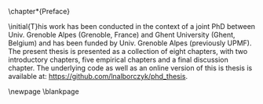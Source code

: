 \chapter*{Preface}

\initial{T}his work has been conducted in the context of a joint PhD between Univ. Grenoble Alpes (Grenoble, France) and Ghent University (Ghent, Belgium) and has been funded by Univ. Grenoble Alpes (previously UPMF). The present thesis is presented as a collection of eight chapters, with two introductory chapters, five empirical chapters and a final discussion chapter. The underlying code as well as an online version of this is thesis is available at: https://github.com/lnalborczyk/phd_thesis.

<!--
In Chapter 1, we introduce, review, and discuss the main theoretical frameworks related to rumination and inner speech. In addition to theoretical concepts, we review the methods that have been used to investigate each phenomenon. For inner speech, we also provide a brief and non-exhaustive historical review from 1850 to present days. In Chapter 2, we provide some core technical details related to the methodology we used in our work. This chapter contains elements that could not be included in experimental chapters, such as a brief introduction to surface electromyography and a motivated description of our statistical approach. Because these details usually do not find their place in empirical papers, we wanted to provide the reader this complementary information that, we think, will facilitate the reading of subsequent empirical chapters.

In Chapter 3, we present an experimental protocol aiming to highlight the facial electromyographic correlates of induced rumination. Moreover, we aimed to evaluate whether interfering with the speech motor system (via orofacial relaxation) would disrupt rumination more importantly than a motor interference directed to another part of the body (an arm relaxation). Results of this experiment suggest that induced rumination is accompanied by increased facial muscular activity (as compared to rest) and that an orofacial relaxation would be slightly more efficient in reducing rumination than a non-orofacial relaxation. However, as the increase in facial muscular activity was not restricted to the orofacial area, it is difficult to conclude with absolute certainty that these activations were exclusively related to speech production processes.

In Chapter 4, we present the results of an experiment aiming to differentiate the muscular correlates of different types of rumination. More precisely, we aimed to induce rumination in either a verbal or a non-verbal (e.g., visual) modality to identify modality-specific EMG correlates. Although this inductions in different modalities was not successful, post-hoc comparison of a posteriori groups of verbal versus non-verbal ruminators did not reveal differences in their EMG correlates. These results, although they replicate those presented in Chapter 3 (because the orofacial EMG amplitude was higher after rumination induction than at rest) go against the interpretation of these orofacial muscular correlates being related to speech production processes (because they were not specifically associated to *verbal* rumination). Moreover, we observed opposite effects of relaxation on self-reported state rumination to those we observed in Chapter 3.

In Chapter 5, we examine the muscle-specific electromyographic correlates of inner speech during the production of rounded and spread disyllabic nonwords. We carried out this study to replicate classic findings of the literature and to ensure that our methodology was appropriate to investigate the EMG correlates of inner speech production. Contrary to our predictions, we did not find muscle-specific EMG correlates of inner speech production. We then adopted a classification strategy, and although we were able to attain reasonable accuracy levels in classifying classes of nonwords produces overtly, we were not able to classify classes of nonwords produced covertly. We discuss these findings and their implications for EMG studies of inner speech.

In Chapter 6, we switched to another strategy and instead of examining the peripheral muscular correlates of inner speech production, we aimed to directly interfere with the speech motor system to probe its role in induced rumination. To this end, we used articulatory suppression (here, silent mouthing) following a rumination induction and compared its effects to a control finger-tapping condition. Although the interpretation of the results of this experiment are complicated by certain methodological limitations of the paradigm we used, the results of this experiment suggest that articulatory suppression was not more efficient than finger-tapping in reducing self-reported levels of state rumination. This suggests (in addition to results from previous chapters) that rumination may be a form of inner speech that does not *require* the involvement of the speech motor system.

In Chapter 7, we used the same strategy (articulatory suppression) to examine the role of the speech motor system in rumination. We used a protocol similar to the protocol we used in Chapter 6, except that we used better measures of state rumination, a proper control condition and a more naturalistic form of articulatory suppression (chewing). In addition to rumination, we induced another form of (more adaptive) repetitive thinking: problem-solving. We then compared the effects of articulatory suppression versus finger-tapping on the two thinking styles. Preliminary results suggest that chewing did not disrupt rumination (or problem-solving) more than finger-tapping.

Finally, in Chapter 8, we discuss the overall findings and suggest ways forward from both an experimental and a theoretical perspective.
-->

\newpage
\blankpage
